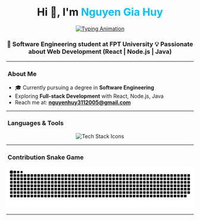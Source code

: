 <h1 align="center">
  Hi 👋, I'm <span style="color:#00BFFF;"><!--Tạo điểm nhấn cho tên bạn-->Nguyen Gia Huy</span>
</h1>

<p align="center">
  <a href="https://readme-typing-svg.demolab.com/?lines=Software+Engineering+Student;React+%7C+Node.js+%7C+Java"
     target="_blank">
    <img src="https://readme-typing-svg.demolab.com/?lines=Software+Engineering+Student;React+%7C+Node.js+%7C+Java&size=24&pause=2000" alt="Typing Animation"/>
  </a>
</p>

<h3 align="center">
  🔭 Software Engineering student at FPT University  
  💡 Passionate about Web Development (React | Node.js | Java)
</h3>

---

###  ​ About Me
- 🎓 Currently pursuing a degree in **Software Engineering**  
-  Exploring **Full-stack Development** with React, Node.js, Java  
-  Reach me at: **nguyenhuy3112005@gmail.com**  

---

###  ​​ Languages & Tools
<p align="center">
  <img src="https://skillicons.dev/icons?i=react,nodejs,express,java,javascript,typescript,bootstrap,mongodb,mysql&theme=light" alt="Tech Stack Icons" />
</p>


---



###  ​ Contribution Snake Game
<p align="center">
  <img src="https://raw.githubusercontent.com/Platane/snk/output/github-contribution-grid-snake.svg" alt="Contribution Snake" />
</p>

---


